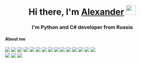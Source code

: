 <h1 align="center">Hi there, I'm <a href="https://github.com/AlexGorSvami" target="_blank">Alexander</a> 
<img src="https://github.com/blackcater/blackcater/raw/main/images/Hi.gif" height="32"/></h1>
<h3 align="center"> I'm  Python and C# developer from Russia</h3>
<h4> About me </h4>
<div id="badges">
     <img src = "https://img.shields.io/badge/postgres-%23316192.svg?style=for-the-badge&logo=postgresql&logoColor=white">
     <img src = "https://img.shields.io/badge/.NET-5C2D91?style=for-the-badge&logo=.net&logoColor=white">
     <img src =  "https://img.shields.io/badge/django-%23092E20.svg?style=for-the-badge&logo=django&logoColor=white">
     <img src =  "https://img.shields.io/badge/pycharm-143?style=for-the-badge&logo=pycharm&logoColor=black&color=black&labelColor=green">
     <img src = "https://img.shields.io/badge/VIM-%2311AB00.svg?style=for-the-badge&logo=vim&logoColor=white">
     <img src = "https://img.shields.io/badge/Visual%20Studio%20Code-0078d7.svg?style=for-the-badge&logo=visual-studio-code&logoColor=white">
     <img src = "https://img.shields.io/badge/Visual%20Studio-5C2D91.svg?style=for-the-badge&logo=visual-studio&logoColor=white">
     <img src = "https://img.shields.io/badge/html5-%23E34F26.svg?style=for-the-badge&logo=html5&logoColor=white">
     <img src = "https://img.shields.io/badge/python-3670A0?style=for-the-badge&logo=python&logoColor=ffdd54">
     <img src = "https://img.shields.io/badge/Linux-FCC624?style=for-the-badge&logo=linux&logoColor=black">
     <img src = "https://img.shields.io/badge/Windows-0078D6?style=for-the-badge&logo=windows&logoColor=white">
     <img src = "https://img.shields.io/badge/Postman-FF6C37?style=for-the-badge&logo=postman&logoColor=white">
     <img src = "https://img.shields.io/badge/Discord-%235865F2.svg?style=for-the-badge&logo=discord&logoColor=white">
     <img src = "https://img.shields.io/badge/Telegram-2CA5E0?style=for-the-badge&logo=telegram&logoColor=white">
    <img src = "https://img.shields.io/badge/github-%23121011.svg?style=for-the-badge&logo=github&logoColor=white">
</div>
<img src = "https://github-profile-trophy.vercel.app/?username=AlexGorSvami">
<img src = "https://github-readme-stats.vercel.app/api?username=AlexGorSvami">
<img src = "https://github-readme-stats-git-masterrstaa-rickstaa.vercel.app/api?username=AlexGorSvami&&show_icons=true&theme=dark">







<img src="https://github-readme-stats-git-masterrstaa-rickstaa.vercel.app/api/top-langs/?" alt=""/>


